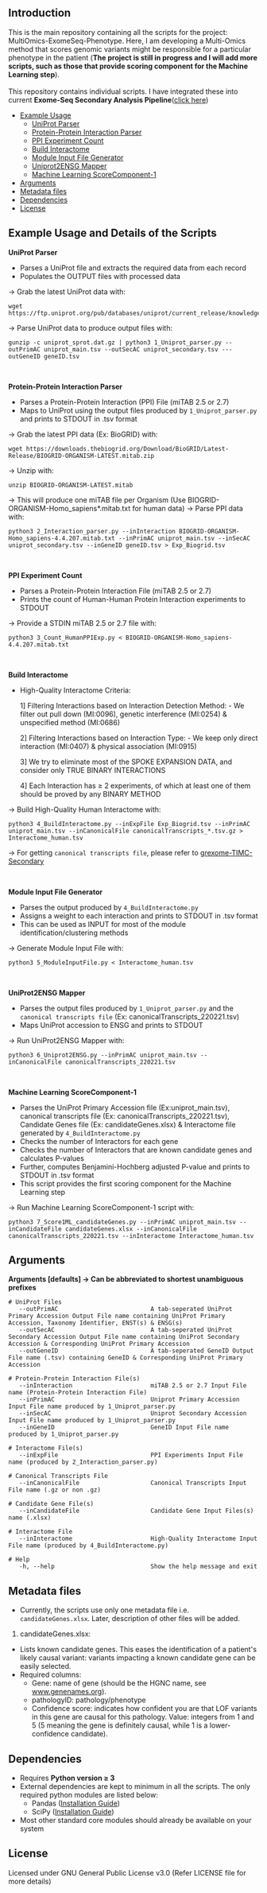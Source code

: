 ## Introduction

This is the main repository containing all the scripts for the project: MultiOmics-ExomeSeq-Phenotype. Here, I am developing a Multi-Omics method that scores genomic variants might be responsible for a particular phenotype in the patient (**The project is still in progress and I will add more scripts, such as those that provide scoring component for the Machine Learning step**). 
</br></br>
This repository contains individual scripts. I have integrated these into current **Exome-Seq Secondary Analysis Pipeline**([click here](https://github.com/manojmw/grexome-TIMC-Secondary))
</br>

- [Example Usage](#example-usage-and-details-of-the-scripts)
   - [UniProt Parser](#uniprotparser)
   - [Protein-Protein Interaction Parser](#ppiparser)
   - [PPI Experiment Count](#ppiexpcount)
   - [Build Interactome](#interactome)
   - [Module Input File Generator](#modulefile)
   - [Uniprot2ENSG Mapper](#uniprotensgmapper)
   - [Machine Learning ScoreComponent-1](#MLScoreComp1)
- [Arguments](#Arguments)
- [Metadata files](#metadata-files)
- [Dependencies](#dependencies)
- [License](#license)

## Example Usage and Details of the Scripts

<a name="uniprotparser"></a>**UniProt Parser**

- Parses a UniProt file and extracts the required data from each record
- Populates the OUTPUT files with processed data

-> Grab the latest UniProt data with:

```console
wget https://ftp.uniprot.org/pub/databases/uniprot/current_release/knowledgebase/complete/uniprot_sprot.dat.gz
```

-> Parse UniProt data to produce output files with:

```console
gunzip -c uniprot_sprot.dat.gz | python3 1_Uniprot_parser.py --outPrimAC uniprot_main.tsv --outSecAC uniprot_secondary.tsv ---outGeneID geneID.tsv
```    

</br>

<a name="ppiparser"></a>**Protein-Protein Interaction Parser**

- Parses a Protein-Protein Interaction (PPI) File (miTAB 2.5 or 2.7)
- Maps to UniProt using the output files produced by `1_Uniprot_parser.py` and prints to STDOUT in .tsv format

-> Grab the latest PPI data (Ex: BioGRID) with:
```console
wget https://downloads.thebiogrid.org/Download/BioGRID/Latest-Release/BIOGRID-ORGANISM-LATEST.mitab.zip
```  
-> Unzip with:
```console
unzip BIOGRID-ORGANISM-LATEST.mitab
```
-> This will produce one miTAB file per Organism (Use BIOGRID-ORGANISM-Homo_sapiens*.mitab.txt for human data)
-> Parse PPI data with:
```console
python3 2_Interaction_parser.py --inInteraction BIOGRID-ORGANISM-Homo_sapiens-4.4.207.mitab.txt --inPrimAC uniprot_main.tsv --inSecAC uniprot_secondary.tsv --inGeneID geneID.tsv > Exp_Biogrid.tsv
```

</br>

<a name="ppiexpcount"></a>**PPI Experiment Count**

- Parses a Protein-Protein Interaction File (miTAB 2.5 or 2.7)
- Prints the count of Human-Human Protein Interaction experiments to STDOUT

-> Provide a STDIN miTAB 2.5 or 2.7 file with:
```console
python3 3_Count_HumanPPIExp.py < BIOGRID-ORGANISM-Homo_sapiens-4.4.207.mitab.txt
```                   

</br>

<a name="interactome"></a>**Build Interactome**

- High-Quality Interactome Criteria:

    1] Filtering Interactions based on Interaction Detection Method:
      - We filter out pull down (MI:0096), genetic interference (MI:0254) & unspecified method (MI:0686)

    2] Filtering Interactions based on Interaction Type:
      - We keep only direct interaction (MI:0407) & physical association (MI:0915)

    3] We try to eliminate most of the SPOKE EXPANSION DATA, and consider only TRUE BINARY INTERACTIONS

    4] Each Interaction has ≥ 2 experiments, of which at least one of them should be proved by any BINARY METHOD

-> Build High-Quality Human Interactome with:      
```console
python3 4_BuildInteractome.py --inExpFile Exp_Biogrid.tsv --inPrimAC uniprot_main.tsv --inCanonicalFile canonicalTranscripts_*.tsv.gz > Interactome_human.tsv
```                      
-> For getting `canonical transcripts file`, please refer to [grexome-TIMC-Secondary](https://github.com/ntm/grexome-TIMC-Secondary/tree/master/Transcripts_Data)

</br>

<a name="modulefile"></a>**Module Input File Generator**

- Parses the output produced by `4_BuildInteractome.py`
- Assigns a weight to each interaction and prints to STDOUT in .tsv format
- This can be used as INPUT for most of the module identification/clustering methods

-> Generate Module Input File with:
```console
python3 5_ModuleInputFile.py < Interactome_human.tsv
```                      
</br>

<a name="uniprotensgmapper"></a>**UniProt2ENSG Mapper**

- Parses the output files produced by `1_Uniprot_parser.py` and the `canonical transcripts file` (Ex: canonicalTranscripts_220221.tsv)
- Maps UniProt accession to ENSG and prints to STDOUT

-> Run UniProt2ENSG Mapper with:
```console
python3 6_Uniprot2ENSG.py --inPrimAC uniprot_main.tsv --inCanonicalFile canonicalTranscripts_220221.tsv
```                      

</br>

<a name="MLScoreComp1"></a>**Machine Learning ScoreComponent-1**
- Parses the UniProt Primary Accession file (Ex:uniprot_main.tsv), canonical transcripts file (Ex: canonicalTranscripts_220221.tsv), Candidate Genes file (Ex: candidateGenes.xlsx) & Interactome file generated by `4_BuildInteractome.py`
- Checks the number of Interactors for each gene
- Checks the number of Interactors that are known candidate genes and calculates P-values
- Further, computes Benjamini-Hochberg adjusted P-value and prints to STDOUT in .tsv format
- This script provides the first scoring component for the Machine Learning step

-> Run Machine Learning ScoreComponent-1 script with:
```console
python3 7_Score1ML_candidateGenes.py --inPrimAC uniprot_main.tsv --inCandidateFile candidateGenes.xlsx --inCanonicalFile canonicalTranscripts_220221.tsv --inInteractome Interactome_human.tsv
```                      

## Arguments

**Arguments [defaults] -> Can be abbreviated to shortest unambiguous prefixes**

```shell
# UniProt Files
   --outPrimAC                          A tab-seperated UniProt Primary Accession Output File name containing UniProt Primary Accession, Taxonomy Identifier, ENST(s) & ENSG(s)
   --outSecAC                           A tab-seperated UniProt Secondary Accession Output File name containing UniProt Secondary Accession & Corresponding UniProt Primary Accession
   --outGeneID                          A tab-seperated GeneID Output File name (.tsv) containing GeneID & Corresponding UniProt Primary Accession

# Protein-Protein Interaction File(s)                                     
   --inInteraction                      miTAB 2.5 or 2.7 Input File name (Protein-Protein Interaction File)
   --inPrimAC                           Uniprot Primary Accession Input File name produced by 1_Uniprot_parser.py
   --inSecAC                            Uniprot Secondary Accession Input File name produced by 1_Uniprot_parser.py
   --inGeneID                           GeneID Input File name produced by 1_Uniprot_parser.py

# Interactome File(s)   
   --inExpFile                          PPI Experiments Input File name (produced by 2_Interaction_parser.py)

# Canonical Transcripts File
   --inCanonicalFile                    Canonical Transcripts Input File name (.gz or non .gz)

# Candidate Gene File(s)
   --inCandidateFile                    Candidate Gene Input Files(s) name (.xlsx)

# Interactome File
   --inInteractome                      High-Quality Interactome Input File name (produced by 4_BuildInteractome.py)

# Help
   -h, --help                           Show the help message and exit
```


## Metadata files

- Currently, the scripts use only one metadata file i.e. `candidateGenes.xlsx`. Later, description of other files will be added.

1. candidateGenes.xlsx: </br>
  * Lists known candidate genes. This eases the identification of a patient's likely causal variant: variants impacting a known candidate gene can be easily selected.  
  * Required columns: </br>
    - Gene: name of gene (should be the HGNC name, see www.genenames.org).
    - pathologyID: pathology/phenotype
    - Confidence score: indicates how confident you are that LOF variants in this gene are causal for this pathology. Value: integers from 1 and 5 (5 meaning the gene is definitely causal, while 1 is a lower-confidence candidate).


## Dependencies

* Requires **Python version ≥ 3**
* External dependencies are kept to minimum in all the scripts. The only required python modules are listed below: </br>
  - Pandas ([Installation Guide](https://pandas.pydata.org/docs/getting_started/install.html))
  - SciPy ([Installation Guide](https://scipy.org/install/))
* Most other standard core modules should already be available on your system

## License

Licensed under GNU General Public License v3.0 (Refer LICENSE file for more details)
